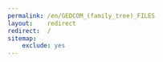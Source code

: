 ```yaml
---
permalink: /en/GEDCOM_(family_tree)_FILES
layout:    redirect
redirect:  /
sitemap:
    exclude: yes
---
```

